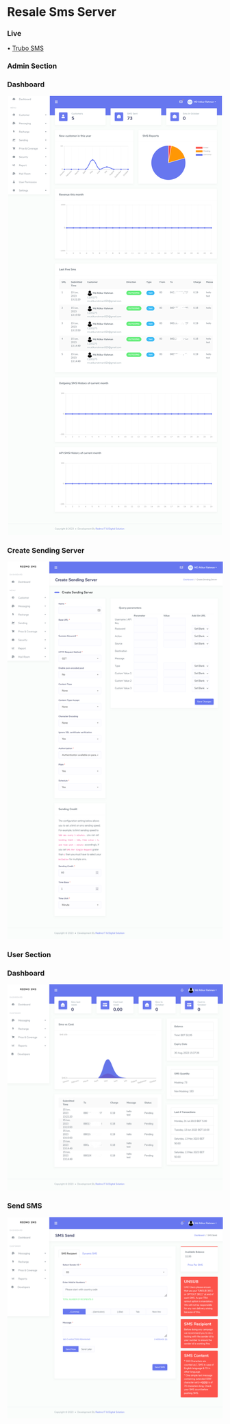 # Resale Sms Server

### Live
•	<a href="https://msg.trubosms">Trubo SMS</a>

### Admin Section


### Dashboard
<p align="center">
  <img src="https://github.com/atikurrahman1587/resale-sms-server/blob/main/admin-demo/admin-dashboard.png?raw=true" alt="accessibility text">
</p>

### Create Sending Server
<p align="center">
  <img src="https://github.com/atikurrahman1587/resale-sms-server/blob/main/admin-demo/create-sending-server.png?raw=true" alt="accessibility text">
</p>

### User Section


### Dashboard
<p align="center">
  <img src="https://github.com/atikurrahman1587/resale-sms-server/blob/main/user-demo/user-dashboard.png?raw=true" alt="accessibility text">
</p>


### Send SMS
<p align="center">
  <img src="https://github.com/atikurrahman1587/resale-sms-server/blob/main/user-demo/SMS-Send.png?raw=true" alt="accessibility text">
</p>

